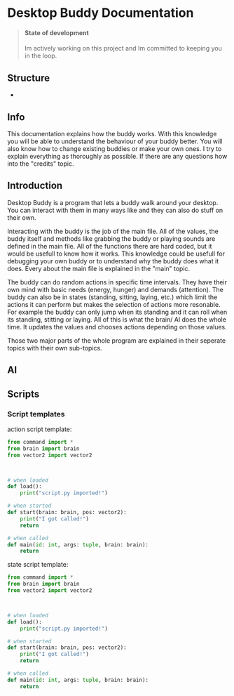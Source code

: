 # Desktop Buddy Documentation

> #### State of development
> Im actively working on this project and Im committed to keeping you in the loop.

## Structure
- 

## Info
This documentation explains how the buddy works. With this knowledge you will be able to understand the behaviour of your buddy better. You will also know how to change existing buddies or make your own ones. I try to explain everything as thoroughly as possible. If there are any questions how into the "credits" topic.

## Introduction
Desktop Buddy is a program that lets a buddy walk around your desktop. You can interact with them in many ways like and they can also do stuff on their own.

Interacting with the buddy is the job of the main file. All of the values, the buddy itself and methods like grabbing the buddy or playing sounds are defined in the main file. All of the functions there are hard coded, but it would be usefull to know how it works. This knowledge could be usefull for debugging your own buddy or to understand why the buddy does what it does. Every about the main file is explained in the "main" topic.

The buddy can do random actions in specific time intervals. They have their own mind with basic needs (energy, hunger) and demands (attention). The buddy can also be in states (standing, sitting, laying, etc.) which limit the actions it can perform but makes the selection of actions more resonable. For example the buddy can only jump when its standing and it can roll when its standing, stitting or laying. All of this is what the brain/ AI does the whole time. It updates the values and chooses actions depending on those values.

Those two major parts of the whole program are explained in their seperate topics with their own sub-topics.


## AI

## Scripts
### Script templates
action script template:
``` python
from command import *
from brain import brain
from vector2 import vector2



# when loaded
def load():
    print("script.py imported!")

# when started
def start(brain: brain, pos: vector2):
    print("I got called!")
    return

# when called
def main(id: int, args: tuple, brain: brain):
    return
```

state script template:
``` python
from command import *
from brain import brain
from vector2 import vector2



# when loaded
def load():
    print("script.py imported!")

# when started
def start(brain: brain, pos: vector2):
    print("I got called!")
    return

# when called
def main(id: int, args: tuple, brain: brain):
    return
```